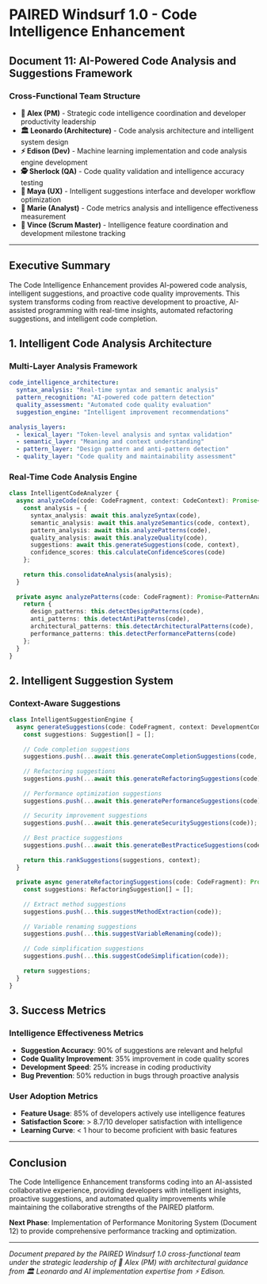 # PAIRED Windsurf 1.0 - Code Intelligence Enhancement
## Document 11: AI-Powered Code Analysis and Suggestions Framework

### **Cross-Functional Team Structure**
- **👑 Alex (PM)** - Strategic code intelligence coordination and developer productivity leadership
- **🏛️ Leonardo (Architecture)** - Code analysis architecture and intelligent system design
- **⚡ Edison (Dev)** - Machine learning implementation and code analysis engine development
- **🕵️ Sherlock (QA)** - Code quality validation and intelligence accuracy testing
- **🎨 Maya (UX)** - Intelligent suggestions interface and developer workflow optimization
- **🔬 Marie (Analyst)** - Code metrics analysis and intelligence effectiveness measurement
- **🏈 Vince (Scrum Master)** - Intelligence feature coordination and development milestone tracking

---

## **Executive Summary**

The Code Intelligence Enhancement provides AI-powered code analysis, intelligent suggestions, and proactive code quality improvements. This system transforms coding from reactive development to proactive, AI-assisted programming with real-time insights, automated refactoring suggestions, and intelligent code completion.

## **1. Intelligent Code Analysis Architecture**

### **Multi-Layer Analysis Framework**
```yaml
code_intelligence_architecture:
  syntax_analysis: "Real-time syntax and semantic analysis"
  pattern_recognition: "AI-powered code pattern detection"
  quality_assessment: "Automated code quality evaluation"
  suggestion_engine: "Intelligent improvement recommendations"
  
analysis_layers:
  - lexical_layer: "Token-level analysis and syntax validation"
  - semantic_layer: "Meaning and context understanding"
  - pattern_layer: "Design pattern and anti-pattern detection"
  - quality_layer: "Code quality and maintainability assessment"
```

### **Real-Time Code Analysis Engine**
```typescript
class IntelligentCodeAnalyzer {
  async analyzeCode(code: CodeFragment, context: CodeContext): Promise<CodeAnalysis> {
    const analysis = {
      syntax_analysis: await this.analyzeSyntax(code),
      semantic_analysis: await this.analyzeSemantics(code, context),
      pattern_analysis: await this.analyzePatterns(code),
      quality_analysis: await this.analyzeQuality(code),
      suggestions: await this.generateSuggestions(code, context),
      confidence_scores: this.calculateConfidenceScores(code)
    };
    
    return this.consolidateAnalysis(analysis);
  }
  
  private async analyzePatterns(code: CodeFragment): Promise<PatternAnalysis> {
    return {
      design_patterns: this.detectDesignPatterns(code),
      anti_patterns: this.detectAntiPatterns(code),
      architectural_patterns: this.detectArchitecturalPatterns(code),
      performance_patterns: this.detectPerformancePatterns(code)
    };
  }
}
```

## **2. Intelligent Suggestion System**

### **Context-Aware Suggestions**
```typescript
class IntelligentSuggestionEngine {
  async generateSuggestions(code: CodeFragment, context: DevelopmentContext): Promise<Suggestion[]> {
    const suggestions: Suggestion[] = [];
    
    // Code completion suggestions
    suggestions.push(...await this.generateCompletionSuggestions(code, context));
    
    // Refactoring suggestions
    suggestions.push(...await this.generateRefactoringSuggestions(code));
    
    // Performance optimization suggestions
    suggestions.push(...await this.generatePerformanceSuggestions(code));
    
    // Security improvement suggestions
    suggestions.push(...await this.generateSecuritySuggestions(code));
    
    // Best practice suggestions
    suggestions.push(...await this.generateBestPracticeSuggestions(code, context));
    
    return this.rankSuggestions(suggestions, context);
  }
  
  private async generateRefactoringSuggestions(code: CodeFragment): Promise<RefactoringSuggestion[]> {
    const suggestions: RefactoringSuggestion[] = [];
    
    // Extract method suggestions
    suggestions.push(...this.suggestMethodExtraction(code));
    
    // Variable renaming suggestions
    suggestions.push(...this.suggestVariableRenaming(code));
    
    // Code simplification suggestions
    suggestions.push(...this.suggestCodeSimplification(code));
    
    return suggestions;
  }
}
```

## **3. Success Metrics**

### **Intelligence Effectiveness Metrics**
- **Suggestion Accuracy**: 90% of suggestions are relevant and helpful
- **Code Quality Improvement**: 35% improvement in code quality scores
- **Development Speed**: 25% increase in coding productivity
- **Bug Prevention**: 50% reduction in bugs through proactive analysis

### **User Adoption Metrics**
- **Feature Usage**: 85% of developers actively use intelligence features
- **Satisfaction Score**: > 8.7/10 developer satisfaction with intelligence
- **Learning Curve**: < 1 hour to become proficient with basic features

---

## **Conclusion**

The Code Intelligence Enhancement transforms coding into an AI-assisted collaborative experience, providing developers with intelligent insights, proactive suggestions, and automated quality improvements while maintaining the collaborative strengths of the PAIRED platform.

**Next Phase**: Implementation of Performance Monitoring System (Document 12) to provide comprehensive performance tracking and optimization.

---

*Document prepared by the PAIRED Windsurf 1.0 cross-functional team under the strategic leadership of 👑 Alex (PM) with architectural guidance from 🏛️ Leonardo and AI implementation expertise from ⚡ Edison.*

